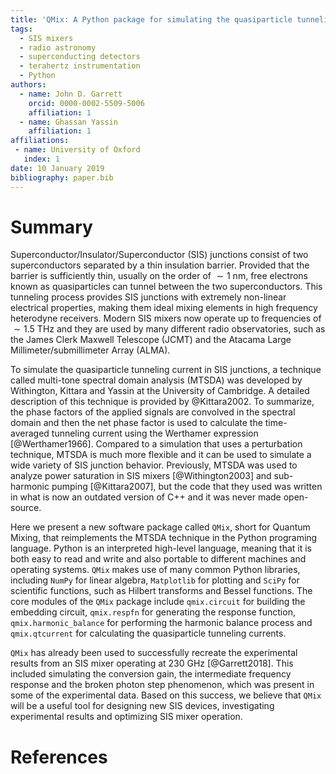 ```yaml
---
title: 'QMix: A Python package for simulating the quasiparticle tunneling currents in SIS junctions'
tags:
  - SIS mixers
  - radio astronomy
  - superconducting detectors
  - terahertz instrumentation
  - Python
authors:
  - name: John D. Garrett
    orcid: 0000-0002-5509-5006
    affiliation: 1
  - name: Ghassan Yassin
    affiliation: 1
affiliations:
 - name: University of Oxford
   index: 1
date: 10 January 2019
bibliography: paper.bib
---
```


# Summary

Superconductor/Insulator/Superconductor (SIS) junctions consist of two superconductors separated by a thin insulation barrier. Provided that the barrier is sufficiently thin, usually on the order of ${\sim}1~\mathrm{nm}$, free electrons known as quasiparticles can tunnel between the two superconductors. This tunneling process provides SIS junctions with extremely non-linear electrical properties, making them ideal mixing elements in high frequency heterodyne receivers. Modern SIS mixers now operate up to frequencies of ${\sim}1.5~\mathrm{THz}$ and they are used by many different radio observatories, such as the James Clerk Maxwell Telescope (JCMT) and the Atacama Large Millimeter/submillimeter Array (ALMA). 

To simulate the quasiparticle tunneling current in SIS junctions, a technique called multi-tone spectral domain analysis (MTSDA) was developed by Withington, Kittara and Yassin at the University of Cambridge. A detailed description of this technique is provided by @Kittara2002. To summarize, the phase factors of the applied signals are convolved in the spectral domain and then the net phase factor is used to calculate the time-averaged tunneling current using the Werthamer expression [@Werthamer1966]. Compared to a simulation that uses a perturbation technique, MTSDA is much more flexible and it can be used to simulate a wide variety of SIS junction behavior. Previously, MTSDA was used to analyze power saturation in SIS mixers [@Withington2003] and sub-harmonic pumping [@Kittara2007], but the code that they used was written in what is now an outdated version of C++ and it was never made open-source.

Here we present a new software package called ``QMix``, short for Quantum Mixing, that reimplements the MTSDA technique in the Python programing language. Python is an interpreted high-level language, meaning that it is both easy to read and write and also portable to different machines and operating systems. ``QMix`` makes use of many common Python libraries, including ``NumPy`` for linear algebra, ``Matplotlib`` for plotting and ``SciPy`` for scientific functions, such as Hilbert transforms and Bessel functions. The core modules of the ``QMix`` package include ``qmix.circuit`` for building the embedding circuit, ``qmix.respfn`` for generating the response function, ``qmix.harmonic_balance`` for performing the harmonic balance process and ``qmix.qtcurrent`` for calculating the quasiparticle tunneling currents.

``QMix`` has already been used to successfully recreate the experimental results from an SIS mixer operating at $230~\mathrm{GHz}$ [@Garrett2018]. This included simulating the conversion gain, the intermediate frequency response and the broken photon step phenomenon, which was present in some of the experimental data. Based on this success, we believe that ``QMix`` will be a useful tool for designing new SIS devices, investigating experimental results and optimizing SIS mixer operation.

# References

